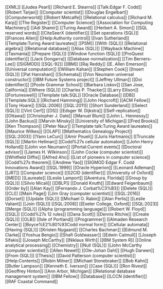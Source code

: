 [[XML]]
[[Judea Pearl]]
[[Richard E. Stearns]]
[[Talk:Edgar F. Codd]]
[[Robert Tarjan]]
[[Computer scientist]]
[[Douglas Engelbart]]
[[Computerworld]]
[[Robert Metcalfe]]
[[Relational calculus]]
[[Richard M. Karp]]
[[The Register]]
[[Computer Science]]
[[Association for Computing Machinery]]
[[Adi Shamir]]
[[Turing Award]]
[[Herbert A. Simon]]
[[SQL reserved words]]
[[CiteSeerX (identifier)]]
[[Set operations (SQL)]]
[[Frances Allen]]
[[Help:Authority control]]
[[Ivan Sutherland]]
[[Template:Turing Award laureates]]
[[PSM]]
[[With (SQL)]]
[[Relational algebra]]
[[Relational database]]
[[Alias (SQL)]]
[[Wayback Machine]]
[[Tasmania]]
[[Prepare (SQL)]]
[[Window function (SQL)]]
[[ProQuest (identifier)]]
[[Jack Dongarra]]
[[Database normalization]]
[[Tim Berners-Lee]]
[[SIGMOD]]
[[SQL-92]]
[[IBM]]
[[Raj Reddy]]
[[E. Allen Emerson]]
[[Universal computation]]
[[William Kahan]]
[[Stephen Cook]]
[[Insert (SQL)]]
[[Pat Hanrahan]]
[[Schemata]]
[[Von Neumann universal constructor]]
[[IBM Future Systems project]]
[[Jeffrey Ullman]]
[[Doi (identifier)]]
[[Poole Grammar School]]
[[Barbara Liskov]]
[[San Jose, California]]
[[Where (SQL)]]
[[Charles P. Thacker]]
[[Larry Ellison]]
[[Fortuneswell]]
[[Template talk:SQL]]
[[Oracle Database]]
[[DB]]
[[Template:SQL]]
[[Richard Hamming]]
[[John Hopcroft]]
[[ACM Fellow]]
[[Tony Hoare]]
[[SQL:2006]]
[[SQL:2011]]
[[Short Sunderland]]
[[Select (SQL)]]
[[Vint Cerf]]
[[DS]]
[[Edsger W. Dijkstra]]
[[Self-replication]]
[[Ottawa]]
[[Christopher J. Date]]
[[Manuel Blum]]
[[John L. Hennessy]]
[[John Backus]]
[[Marvin Minsky]]
[[University of Michigan]]
[[Fred Brooks]]
[[Ken Thompson]]
[[Peter Naur]]
[[Template talk:Turing Award laureates]]
[[Maurice Wilkes]]
[[OLAP]]
[[Mathematics Genealogy Project]]
[[SQL:2003]]
[[Yann LeCun]]
[[Amir Pnueli]]
[[Juris Hartmanis]]
[[Truncate (SQL)]]
[[Martin Hellman]]
[[Codd%27s cellular automaton]]
[[John Henry Holland]]
[[John von Neumann]]
[[Portal:Current events]]
[[Doctoral advisor]]
[[James H. Wilkinson]]
[[John Cocke (computer scientist)]]
[[Whitfield Diffie]]
[[Alfred Aho]]
[[List of pioneers in computer science]]
[[Codd%27s theorem]]
[[Andrew Yao]]
[[SIGMOD Edgar F. Codd Innovations Award]]
[[SQL:1999]]
[[Oracle Hyperion]]
[[Leonard Adleman]]
[[JRT]]
[[Computer science]]
[[S2CID (identifier)]]
[[University of Oxford]]
[[MED]]
[[Laureate]]
[[Leslie Lamport]]
[[Aventura, Florida]]
[[Group by (SQL)]]
[[Silvio Micali]]
[[DBLP]]
[[Donald Knuth]]
[[Edward Feigenbaum]]
[[Order by]]
[[Alan Kay]]
[[Fernando J. Corbat%C3%B3]]
[[Delete (SQL)]]
[[CLI]]
[[Main Page]]
[[Jim Gray (computer scientist)]]
[[SQL:2016]]
[[Dorset]]
[[Update (SQL)]]
[[Michael O. Rabin]]
[[Alan Perlis]]
[[Leslie Valiant]]
[[Join (SQL)]]
[[SQL:2008]]
[[Exeter College, Oxford]]
[[SQL:2023]]
[[Merge (SQL)]]
[[Alpha (programming language)]]
[[Robert W. Floyd]]
[[SQL]]
[[Codd%27s 12 rules]]
[[Dana Scott]]
[[Dennis Ritchie]]
[[Create (SQL)]]
[[OLB]]
[[Isle of Portland]]
[[Programmer]]
[[Almaden Research Center]]
[[Boyce%E2%80%93Codd normal form]]
[[Cellular automata]]
[[Having (SQL)]]
[[Kristen Nygaard]]
[[Charles Bachman]]
[[Edmund M. Clarke]]
[[Yoshua Bengio]]
[[Shafi Goldwasser]]
[[Edwin Catmull]]
[[Joseph Sifakis]]
[[Joseph McCarthy]]
[[Niklaus Wirth]]
[[IBM System R]]
[[Online analytical processing]]
[[Chemistry]]
[[Null (SQL)]]
[[John McCarthy (computer scientist)]]
[[Allen Newell]]
[[Ole-Johan Dahl]]
[[Hugh Darwen]]
[[From (SQL)]]
[[Thesis]]
[[David Patterson (computer scientist)]]
[[Help:Contents]]
[[Robin Milner]]
[[Michael Stonebraker]]
[[Bob Kahn]]
[[Butler Lampson]]
[[Kenneth E. Iverson]]
[[Case (SQL)]]
[[Ron Rivest]]
[[Geoffrey Hinton]]
[[Ann Arbor, Michigan]]
[[Relational database management system]]
[[IBM Fellow]]
[[Database]]
[[LCCN (identifier)]]
[[RAF Coastal Command]]
